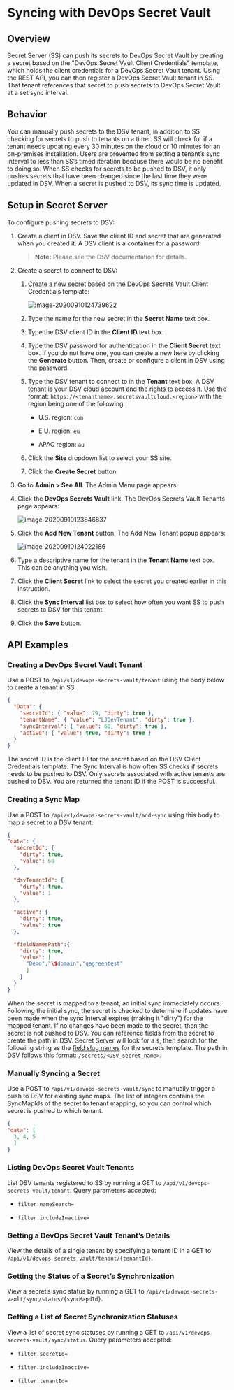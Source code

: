 [title]: # (Syncing with DevOps Secret Vault)
[tags]: # (dsv, DevOps Secret Vault)
[priority]: # (1000)
[display]: # (all)

# Syncing with DevOps Secret Vault

## Overview

Secret Server (SS) can push its secrets to DevOps Secret Vault by creating a secret based on the "DevOps Secret Vault Client Credentials" template, which holds the client credentials for a DevOps Secret Vault tenant. Using the REST API, you can then register a DevOps Secret Vault tenant in SS. That tenant references that secret to push secrets to DevOps Secret Vault at a set sync interval.

## Behavior

You can manually push secrets to the DSV tenant, in addition to SS checking for secrets to push to tenants on a timer. SS will check for if a tenant needs updating every 30 minutes on the cloud or 10 minutes for an on-premises installation. Users are prevented from setting a tenant’s sync interval to less than SS’s timed iteration because there would be no benefit to doing so. When SS checks for secrets to be pushed to DSV, it only pushes secrets that have been changed since the last time they were updated in DSV. When a secret is pushed to DSV, its sync time is updated.

## Setup in Secret Server

To configure pushing secrets to DSV:

1. Create a client in DSV. Save the client ID and secret that are generated when you created it. A DSV client is a container for a password.

   > **Note:** Please see the DSV documentation for details.

1. Create a secret to connect to DSV:

   1. [Create a new secret](../../secret-management/procedures/creating-secrets/index.md) based on the DevOps Secrets Vault Client Credentials template:

      ![image-20200910124739622](images/image-20200910124739622.png)

   1. Type the name for the new secret in the **Secret Name** text box.

   1. Type the DSV client ID in the **Client ID** text box.

   1. Type the DSV password for authentication in the **Client Secret** text box. If you do not have one, you can create a new here by clicking the **Generate** button. Then, create or configure a client in DSV using the password.

   1. Type the DSV tenant to connect to in the **Tenant** text box. A DSV tenant is your DSV cloud account and the rights to access it. Use the format: `https://<tenantname>.secretsvaultcloud.<region>` with the region being one of the following:

      - U.S. region: `com`

      - E.U. region: `eu`

      - APAC region: `au` 

   1. Click the **Site** dropdown list to select your SS site.

   1. Click the **Create Secret** button.

1. Go to **Admin \> See All**. The Admin Menu page appears.

1. Click the **DevOps Secrets Vault** link. The DevOps Secrets Vault Tenants page appears:

   ![image-20200910123846837](images/image-20200910123846837.png)

1. Click the **Add New Tenant** button. The Add New Tenant popup appears:

   ![image-20200910124022186](images/image-20200910124022186.png)

1. Type a descriptive name for the tenant in the **Tenant Name** text box. This can be anything you wish.

1. Click the **Client Secret** link to select the secret you created earlier in this instruction.

1. Click the **Sync Interval** list box to select how often you want SS to push secrets to DSV for this tenant.

1. Click the **Save** button.

## API Examples

### Creating a DevOps Secret Vault Tenant

Use a POST to `/api/v1/devops-secrets-vault/tenant` using the body below to create a tenant in SS.


```json
{
  "Data": {
    "secretId": { "value": 79, "dirty": true },
    "tenantName": { "value": "LJDevTenant", "dirty": true },
    "syncInterval": { "value": 60, "dirty": true },
    "active": { "value": true, "dirty": true }
  }
}
```

The secret ID is the client ID for the secret based on the DSV Client Credentials template. The Sync Interval is how often SS checks if secrets needs to be pushed to DSV. Only secrets associated with active tenants are pushed to DSV. You are returned the tenant ID if the POST is successful.

### Creating a Sync Map

Use a POST to `/api/v1/devops-secrets-vault/add-sync` using this body to map a secret to a DSV tenant:

```json
{
"data": {
  "secretId": {
    "dirty": true,
    "value": 60
  },

  "dsvTenantId": {
    "dirty": true,
    "value": 1
  },

  "active": {
    "dirty": true,
    "value": true
  },

  "fieldNamesPath":{
    "dirty": true,
    "value": [
      "Demo","\$domain","qagreentest"
      ]
    }
  }
}
```

When the secret is mapped to a tenant, an initial sync immediately occurs. Following the initial sync, the secret is checked to determine if updates have been made when the sync Interval expires (making it "dirty") for the mapped tenant. If no changes have been made to the secret, then the secret is not pushed to DSV. You can reference fields from the secret to create the path in DSV. Secret Server will look for a `$`, then search for the following string as the [field slug names](../../secret-templates/secret-template-settings/field-slug-names/index.md) for the secret’s template. The path in DSV follows this format: `/secrets/<DSV_secret_name>`.

### Manually Syncing a Secret

Use a POST to `/api/v1/devops-secrets-vault/sync` to manually trigger a push to DSV for existing sync maps. The list of integers contains the SyncMapIds of the secret to tenant mapping, so you can control which secret is pushed to which tenant.

```json
{
"data": [
  3, 4, 5
  ]
}
```

### Listing DevOps Secret Vault Tenants

List DSV tenants registered to SS by running a GET to `/api/v1/devops-secrets-vault/tenant`. Query parameters accepted:

- `filter.nameSearch=`

- `filter.includeInactive=`

### Getting a DevOps Secret Vault Tenant’s Details

View the details of a single tenant by specifying a tenant ID in a GET to `/api/v1/devops-secrets-vault/tenant/{tenantId}`.

### Getting the Status of a Secret’s Synchronization

View a secret’s sync status by running a GET to `/api/v1/devops-secrets-vault/sync/status/{syncMapdId}`.

### Getting a List of Secret Synchronization Statuses

View a list of secret sync statuses by running a GET to
`/api/v1/devops-secrets-vault/sync/status`. Query parameters accepted:

- `filter.secretId=`

- `filter.includeInactive=`

- `filter.tenantId=`

 